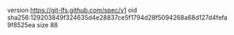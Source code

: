 version https://git-lfs.github.com/spec/v1
oid sha256:129203849f324635d4e28837ce5f1794d28f5094268a68d127d4fefa9f8525ea
size 88
